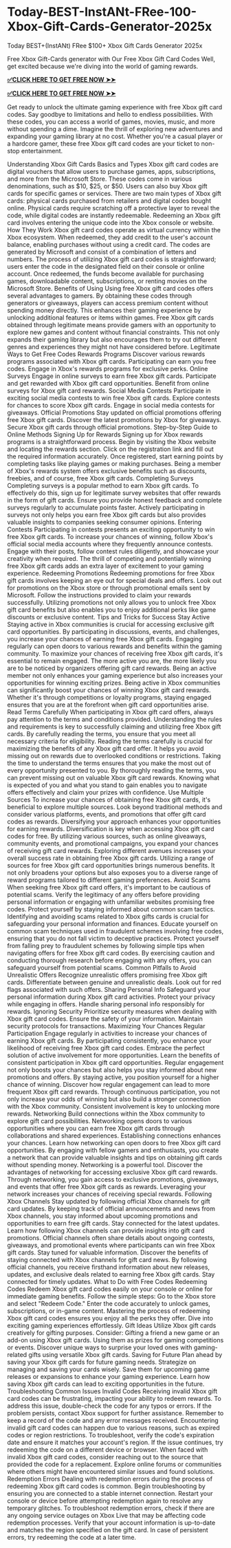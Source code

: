 # Today-BEST-InstANt-FRee-100-Xbox-Gift-Cards-Generator-2025x
Today BEST+(InstANt) FRee $100+ Xbox Gift Cards Generator 2025x

Free Xbox Gift-Cards generator with Our Free Xbox Gift Card Codes Well, get excited because we're diving into the world of gaming rewards.

**[✅CLICK HERE TO GET FREE NOW ➤➤](https://rbx.offerjunkis.com/xbox-card/)**


**[✅CLICK HERE TO GET FREE NOW ➤➤](https://rbx.offerjunkis.com/xbox-card/)**

Get ready to unlock the ultimate gaming experience with free Xbox gift card codes. Say goodbye to limitations and hello to endless possibilities. With these codes, you can access a world of games, movies, music, and more without spending a dime. Imagine the thrill of exploring new adventures and expanding your gaming library at no cost. Whether you're a casual player or a hardcore gamer, these free Xbox gift card codes are your ticket to non-stop entertainment.

Understanding Xbox Gift Cards
Basics and Types
Xbox gift card codes are digital vouchers that allow users to purchase games, apps, subscriptions, and more from the Microsoft Store. These codes come in various denominations, such as $10, $25, or $50. Users can also buy Xbox gift cards for specific games or services.
There are two main types of Xbox gift cards: physical cards purchased from retailers and digital codes bought online. Physical cards require scratching off a protective layer to reveal the code, while digital codes are instantly redeemable. Redeeming an Xbox gift card involves entering the unique code into the Xbox console or website.
How They Work
Xbox gift card codes operate as virtual currency within the Xbox ecosystem. When redeemed, they add credit to the user's account balance, enabling purchases without using a credit card. The codes are generated by Microsoft and consist of a combination of letters and numbers.
The process of utilizing Xbox gift card codes is straightforward; users enter the code in the designated field on their console or online account. Once redeemed, the funds become available for purchasing games, downloadable content, subscriptions, or renting movies on the Microsoft Store.
Benefits of Using
Using free Xbox gift card codes offers several advantages to gamers. By obtaining these codes through generators or giveaways, players can access premium content without spending money directly. This enhances their gaming experience by unlocking additional features or items within games.
Free Xbox gift cards obtained through legitimate means provide gamers with an opportunity to explore new games and content without financial constraints. This not only expands their gaming library but also encourages them to try out different genres and experiences they might not have considered before.
Legitimate Ways to Get Free Codes
Rewards Programs
Discover various rewards programs associated with Xbox gift cards. Participating can earn you free codes. Engage in Xbox's rewards programs for exclusive perks.
Online Surveys
Engage in online surveys to earn free Xbox gift cards. Participate and get rewarded with Xbox gift card opportunities. Benefit from online surveys for Xbox gift card rewards.
Social Media Contests
Participate in exciting social media contests to win free Xbox gift cards. Explore contests for chances to score Xbox gift cards. Engage in social media contests for giveaways.
Official Promotions
Stay updated on official promotions offering free Xbox gift cards. Discover the latest promotions by Xbox for giveaways. Secure Xbox gift cards through official promotions.
Step-by-Step Guide to Online Methods
Signing Up for Rewards
Signing up for Xbox rewards programs is a straightforward process. Begin by visiting the Xbox website and locating the rewards section. Click on the registration link and fill out the required information accurately. Once registered, start earning points by completing tasks like playing games or making purchases. Being a member of Xbox's rewards system offers exclusive benefits such as discounts, freebies, and of course, free Xbox gift cards.
Completing Surveys
Completing surveys is a popular method to earn Xbox gift cards. To effectively do this, sign up for legitimate survey websites that offer rewards in the form of gift cards. Ensure you provide honest feedback and complete surveys regularly to accumulate points faster. Actively participating in surveys not only helps you earn free Xbox gift cards but also provides valuable insights to companies seeking consumer opinions.
Entering Contests
Participating in contests presents an exciting opportunity to win free Xbox gift cards. To increase your chances of winning, follow Xbox's official social media accounts where they frequently announce contests. Engage with their posts, follow contest rules diligently, and showcase your creativity when required. The thrill of competing and potentially winning free Xbox gift cards adds an extra layer of excitement to your gaming experience.
Redeeming Promotions
Redeeming promotions for free Xbox gift cards involves keeping an eye out for special deals and offers. Look out for promotions on the Xbox store or through promotional emails sent by Microsoft. Follow the instructions provided to claim your rewards successfully. Utilizing promotions not only allows you to unlock free Xbox gift card benefits but also enables you to enjoy additional perks like game discounts or exclusive content.
Tips and Tricks for Success
Stay Active
Staying active in Xbox communities is crucial for accessing exclusive gift card opportunities. By participating in discussions, events, and challenges, you increase your chances of earning free Xbox gift cards. Engaging regularly can open doors to various rewards and benefits within the gaming community.
To maximize your chances of receiving free Xbox gift cards, it's essential to remain engaged. The more active you are, the more likely you are to be noticed by organizers offering gift card rewards. Being an active member not only enhances your gaming experience but also increases your opportunities for winning exciting prizes.
Being active in Xbox communities can significantly boost your chances of winning Xbox gift card rewards. Whether it's through competitions or loyalty programs, staying engaged ensures that you are at the forefront when gift card opportunities arise.
Read Terms Carefully
When participating in Xbox gift card offers, always pay attention to the terms and conditions provided. Understanding the rules and requirements is key to successfully claiming and utilizing free Xbox gift cards. By carefully reading the terms, you ensure that you meet all necessary criteria for eligibility.
Reading the terms carefully is crucial for maximizing the benefits of any Xbox gift card offer. It helps you avoid missing out on rewards due to overlooked conditions or restrictions. Taking the time to understand the terms ensures that you make the most out of every opportunity presented to you.
By thoroughly reading the terms, you can prevent missing out on valuable Xbox gift card rewards. Knowing what is expected of you and what you stand to gain enables you to navigate offers effectively and claim your prizes with confidence.
Use Multiple Sources
To increase your chances of obtaining free Xbox gift cards, it's beneficial to explore multiple sources. Look beyond traditional methods and consider various platforms, events, and promotions that offer gift card codes as rewards. Diversifying your approach enhances your opportunities for earning rewards.
Diversification is key when accessing Xbox gift card codes for free. By utilizing various sources, such as online giveaways, community events, and promotional campaigns, you expand your chances of receiving gift card rewards. Exploring different avenues increases your overall success rate in obtaining free Xbox gift cards.
Utilizing a range of sources for free Xbox gift card opportunities brings numerous benefits. It not only broadens your options but also exposes you to a diverse range of reward programs tailored to different gaming preferences.
Avoid Scams
When seeking free Xbox gift card offers, it's important to be cautious of potential scams. Verify the legitimacy of any offers before providing personal information or engaging with unfamiliar websites promising free codes. Protect yourself by staying informed about common scam tactics.
Identifying and avoiding scams related to Xbox gifts cards is crucial for safeguarding your personal information and finances. Educate yourself on common scam techniques used in fraudulent schemes involving free codes, ensuring that you do not fall victim to deceptive practices.
Protect yourself from falling prey to fraudulent schemes by following simple tips when navigating offers for free Xbox gift card codes. By exercising caution and conducting thorough research before engaging with any offers, you can safeguard yourself from potential scams.
Common Pitfalls to Avoid
Unrealistic Offers
Recognize unrealistic offers promising free Xbox gift cards. Differentiate between genuine and unrealistic deals. Look out for red flags associated with such offers.
Sharing Personal Info
Safeguard your personal information during Xbox gift card activities. Protect your privacy while engaging in offers. Handle sharing personal info responsibly for rewards.
Ignoring Security
Prioritize security measures when dealing with Xbox gift card codes. Ensure the safety of your information. Maintain security protocols for transactions.
Maximizing Your Chances
Regular Participation
Engage regularly in activities to increase your chances of earning Xbox gift cards. By participating consistently, you enhance your likelihood of receiving free Xbox gift card codes. Embrace the perfect solution of active involvement for more opportunities.
Learn the benefits of consistent participation in Xbox gift card opportunities. Regular engagement not only boosts your chances but also helps you stay informed about new promotions and offers. By staying active, you position yourself for a higher chance of winning.
Discover how regular engagement can lead to more frequent Xbox gift card rewards. Through continuous participation, you not only increase your odds of winning but also build a stronger connection with the Xbox community. Consistent involvement is key to unlocking more rewards.
Networking
Build connections within the Xbox community to explore gift card possibilities. Networking opens doors to various opportunities where you can earn free Xbox gift cards through collaborations and shared experiences. Establishing connections enhances your chances.
Learn how networking can open doors to free Xbox gift card opportunities. By engaging with fellow gamers and enthusiasts, you create a network that can provide valuable insights and tips on obtaining gift cards without spending money. Networking is a powerful tool.
Discover the advantages of networking for accessing exclusive Xbox gift card rewards. Through networking, you gain access to exclusive promotions, giveaways, and events that offer free Xbox gift cards as rewards. Leveraging your network increases your chances of receiving special rewards.
Following Xbox Channels
Stay updated by following official Xbox channels for gift card updates. By keeping track of official announcements and news from Xbox channels, you stay informed about upcoming promotions and opportunities to earn free gift cards. Stay connected for the latest updates.
Learn how following Xbox channels can provide insights into gift card promotions. Official channels often share details about ongoing contests, giveaways, and promotional events where participants can win free Xbox gift cards. Stay tuned for valuable information.
Discover the benefits of staying connected with Xbox channels for gift card news. By following official channels, you receive firsthand information about new releases, updates, and exclusive deals related to earning free Xbox gift cards. Stay connected for timely updates.
What to Do with Free Codes
Redeeming Codes
Redeem Xbox gift card codes easily on your console or online for immediate gaming benefits. Follow the simple steps:
Go to the Xbox store and select "Redeem Code."
Enter the code accurately to unlock games, subscriptions, or in-game content.
Mastering the process of redeeming Xbox gift card codes ensures you enjoy all the perks they offer. Dive into exciting gaming experiences effortlessly.
Gift Ideas
Utilize Xbox gift cards creatively for gifting purposes. Consider:
Gifting a friend a new game or an add-on using Xbox gift cards.
Using them as prizes for gaming competitions or events.
Discover unique ways to surprise your loved ones with gaming-related gifts using versatile Xbox gift cards.
Saving for Future
Plan ahead by saving your Xbox gift cards for future gaming needs.
Strategize on managing and saving your cards wisely.
Save them for upcoming game releases or expansions to enhance your gaming experience.
Learn how saving Xbox gift cards can lead to exciting opportunities in the future.
Troubleshooting Common Issues
Invalid Codes
Receiving invalid Xbox gift card codes can be frustrating, impacting your ability to redeem rewards. To address this issue, double-check the code for any typos or errors. If the problem persists, contact Xbox support for further assistance. Remember to keep a record of the code and any error messages received.
Encountering invalid gift card codes can happen due to various reasons, such as expired codes or region restrictions. To troubleshoot, verify the code's expiration date and ensure it matches your account's region. If the issue continues, try redeeming the code on a different device or browser.
When faced with invalid Xbox gift card codes, consider reaching out to the source that provided the code for a replacement. Explore online forums or communities where others might have encountered similar issues and found solutions.
Redemption Errors
Dealing with redemption errors during the process of redeeming Xbox gift card codes is common. Begin troubleshooting by ensuring you are connected to a stable internet connection. Restart your console or device before attempting redemption again to resolve any temporary glitches.
To troubleshoot redemption errors, check if there are any ongoing service outages on Xbox Live that may be affecting code redemption processes. Verify that your account information is up-to-date and matches the region specified on the gift card. In case of persistent errors, try redeeming the code at a later time.
